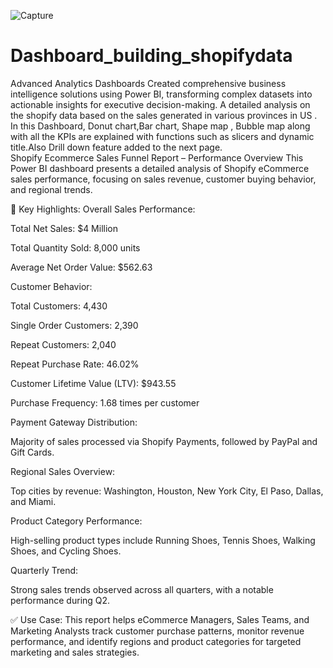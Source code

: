 ![Capture](https://github.com/user-attachments/assets/6c626a0b-2e32-4960-9fc8-2d8743e85031)



# Dashboard_building_shopifydata
Advanced Analytics Dashboards Created comprehensive business intelligence solutions using Power BI, transforming complex datasets into actionable insights for executive decision-making.
A detailed analysis on the shopify data based on the sales generated in various provinces in US . In this Dashboard,  Donut chart,Bar chart, Shape map , Bubble map along with all the KPIs are explained with functions such as slicers and dynamic title.Also Drill down feature added to the next page.  
Shopify Ecommerce Sales Funnel Report – Performance Overview
This Power BI dashboard presents a detailed analysis of Shopify eCommerce sales performance, focusing on sales revenue, customer buying behavior, and regional trends.

🔎 Key Highlights:
Overall Sales Performance:

Total Net Sales: $4 Million

Total Quantity Sold: 8,000 units

Average Net Order Value: $562.63

Customer Behavior:

Total Customers: 4,430

Single Order Customers: 2,390

Repeat Customers: 2,040

Repeat Purchase Rate: 46.02%

Customer Lifetime Value (LTV): $943.55

Purchase Frequency: 1.68 times per customer

Payment Gateway Distribution:

Majority of sales processed via Shopify Payments, followed by PayPal and Gift Cards.

Regional Sales Overview:

Top cities by revenue:
Washington, Houston, New York City, El Paso, Dallas, and Miami.

Product Category Performance:

High-selling product types include Running Shoes, Tennis Shoes, Walking Shoes, and Cycling Shoes.

Quarterly Trend:

Strong sales trends observed across all quarters, with a notable performance during Q2.

✅ Use Case:
This report helps eCommerce Managers, Sales Teams, and Marketing Analysts track customer purchase patterns, monitor revenue performance, and identify regions and product categories for targeted marketing and sales strategies.
